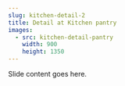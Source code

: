 ```yaml
---
slug: kitchen-detail-2
title: Detail at Kitchen pantry
images:
  - src: kitchen-detail-pantry
    width: 900
    height: 1350
---
```

Slide content goes here.
